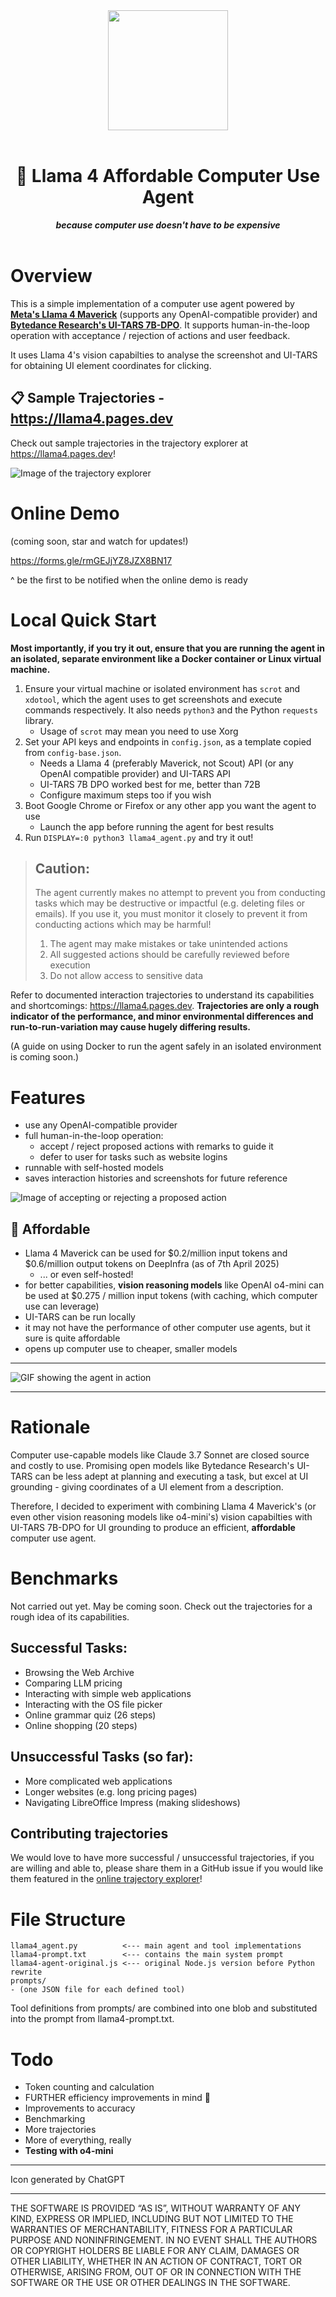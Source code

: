 <div align="center"> <img src="img/icon.png" width="192"/> </div>

<br>

<h1 align="center">
🤑 Llama 4 Affordable Computer Use Agent
</h1>

<div align="center">
<b><i>because computer use doesn't have to be expensive</i></b>
</div>

<br>

# Overview

This is a simple implementation of a computer use agent powered by [**Meta's Llama 4 Maverick**](https://ai.meta.com/blog/llama-4-multimodal-intelligence/) (supports any OpenAI-compatible provider) and [**Bytedance Research's UI-TARS 7B-DPO**](https://github.com/bytedance/UI-TARS). It supports human-in-the-loop operation with acceptance / rejection of actions and user feedback.

It uses Llama 4's vision capabilties to analyse the screenshot and UI-TARS for obtaining UI element coordinates for clicking.

## 📋 Sample Trajectories - https://llama4.pages.dev

Check out sample trajectories in the trajectory explorer at https://llama4.pages.dev!

![Image of the trajectory explorer](img/explorer.png)

# Online Demo

(coming soon, star and watch for updates!)

https://forms.gle/rmGEJjYZ8JZX8BN17

^ be the first to be notified when the online demo is ready

# Local Quick Start

**Most importantly, if you try it out, ensure that you are running the agent in an isolated, separate environment like a Docker container or Linux virtual machine.**

1. Ensure your virtual machine or isolated environment has `scrot` and `xdotool`, which the agent uses to get screenshots and execute commands respectively. It also needs `python3` and the Python `requests` library.
   - Usage of `scrot` may mean you need to use Xorg
2. Set your API keys and endpoints in `config.json`, as a template copied from `config-base.json`.
   - Needs a Llama 4 (preferably Maverick, not Scout) API (or any OpenAI compatible provider) and UI-TARS API
   - UI-TARS 7B DPO worked best for me, better than 72B
   - Configure maximum steps too if you wish
3. Boot Google Chrome or Firefox or any other app you want the agent to use
   - Launch the app before running the agent for best results
4. Run `DISPLAY=:0 python3 llama4_agent.py` and try it out!

> ## **Caution:**
>
> The agent currently makes no attempt to prevent you from conducting tasks which may be destructive or impactful (e.g. deleting files or emails). If you use it, you must monitor it closely to prevent it from conducting actions which may be harmful!
> 1. The agent may make mistakes or take unintended actions 
> 2. All suggested actions should be carefully reviewed before execution
> 4. Do not allow access to sensitive data

Refer to documented interaction trajectories to understand its capabilities and shortcomings: https://llama4.pages.dev. **Trajectories are only a rough indicator of the performance, and minor environmental differences and run-to-run-variation may cause hugely differing results.**

(A guide on using Docker to run the agent safely in an isolated environment is coming soon.)

# Features

- use any OpenAI-compatible provider
- full human-in-the-loop operation:
  - accept / reject proposed actions with remarks to guide it
  - defer to user for tasks such as website logins
- runnable with self-hosted models
- saves interaction histories and screenshots for future reference

![Image of accepting or rejecting a proposed action](img/accept-reject.png)

## 🤑 Affordable
- Llama 4 Maverick can be used for $0.2/million input tokens and $0.6/million output tokens on DeepInfra (as of 7th April 2025)
  - ... or even self-hosted!
- for better capabilities, **vision reasoning models** like OpenAI o4-mini can be used at $0.275 / million input tokens (with caching, which computer use can leverage)
- UI-TARS can be run locally
- it may not have the performance of other computer use agents, but it sure is quite affordable
- opens up computer use to cheaper, smaller models

---

![GIF showing the agent in action](img/demo.gif)

---

# Rationale

Computer use-capable models like Claude 3.7 Sonnet are closed source and costly to use. Promising open models like Bytedance Research's UI-TARS can be less adept at planning and executing a task, but excel at UI grounding - giving coordinates of a UI element from a description.

Therefore, I decided to experiment with combining Llama 4 Maverick's (or even other vision reasoning models like o4-mini's) vision capabilties with UI-TARS 7B-DPO for UI grounding to produce an efficient, **affordable** computer use agent.

# Benchmarks

Not carried out yet. May be coming soon. Check out the trajectories for a rough idea of its capabilities.

## Successful Tasks:
- Browsing the Web Archive
- Comparing LLM pricing
- Interacting with simple web applications
- Interacting with the OS file picker
- Online grammar quiz (26 steps)
- Online shopping (20 steps)

## Unsuccessful Tasks (so far):
- More complicated web applications
- Longer websites (e.g. long pricing pages)
- Navigating LibreOffice Impress (making slideshows)

## Contributing trajectories
We would love to have more successful / unsuccessful trajectories, if you are willing and able to, please share them in a GitHub issue if you would like them featured in the [online trajectory explorer](https://llama4.pages.dev)!

# File Structure

```
llama4_agent.py          <--- main agent and tool implementations
llama4-prompt.txt        <--- contains the main system prompt
llama4-agent-original.js <--- original Node.js version before Python rewrite
prompts/
- (one JSON file for each defined tool)
```

Tool definitions from prompts/ are combined into one blob and substituted into the prompt from llama4-prompt.txt.

# Todo

- Token counting and calculation
- FURTHER efficiency improvements in mind 🤯
- Improvements to accuracy
- Benchmarking
- More trajectories
- More of everything, really
- **Testing with o4-mini**

---

Icon generated by ChatGPT

---

THE SOFTWARE IS PROVIDED “AS IS”, WITHOUT WARRANTY OF ANY KIND, EXPRESS OR IMPLIED, INCLUDING BUT NOT LIMITED TO THE WARRANTIES OF MERCHANTABILITY, FITNESS FOR A PARTICULAR PURPOSE AND NONINFRINGEMENT. IN NO EVENT SHALL THE AUTHORS OR COPYRIGHT HOLDERS BE LIABLE FOR ANY CLAIM, DAMAGES OR OTHER LIABILITY, WHETHER IN AN ACTION OF CONTRACT, TORT OR OTHERWISE, ARISING FROM, OUT OF OR IN CONNECTION WITH THE SOFTWARE OR THE USE OR OTHER DEALINGS IN THE SOFTWARE.
